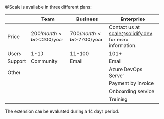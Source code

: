 
@Scale is available in three different plans:

|         | Team       | Business   | Enterprise                                             |
| ------- | ---------- | ---------- | ------------------------------------------------------ |
| Price   | $200/month<br>$2200/year  | $700/month<br>$7700/year  | Contact us at scale@solidify.dev for more information. |
| Users   | 1-10       | 11-100     | 101+                                                   |
| Support | Community  | Email      | Email                                                  |
| Other   |            |            | Azure DevOps Server                                    |
|         |            |            | Payment by invoice                                     |
|         |            |            | Onboarding service                                     |
|         |            |            | Training                                               |

The extension can be evaluated during a 14 days period.
